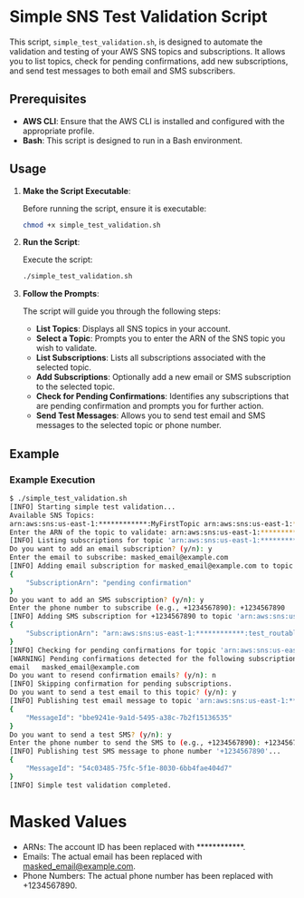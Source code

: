 # Simple SNS Test Validation Script

This script, `simple_test_validation.sh`, is designed to automate the validation and testing of your AWS SNS topics and subscriptions. It allows you to list topics, check for pending confirmations, add new subscriptions, and send test messages to both email and SMS subscribers.

## Prerequisites

- **AWS CLI**: Ensure that the AWS CLI is installed and configured with the appropriate profile.
- **Bash**: This script is designed to run in a Bash environment.

## Usage

1. **Make the Script Executable**:

    Before running the script, ensure it is executable:

    ```bash
    chmod +x simple_test_validation.sh
    ```

2. **Run the Script**:

    Execute the script:

    ```bash
    ./simple_test_validation.sh
    ```

3. **Follow the Prompts**:

    The script will guide you through the following steps:

    - **List Topics**: Displays all SNS topics in your account.
    - **Select a Topic**: Prompts you to enter the ARN of the SNS topic you wish to validate.
    - **List Subscriptions**: Lists all subscriptions associated with the selected topic.
    - **Add Subscriptions**: Optionally add a new email or SMS subscription to the selected topic.
    - **Check for Pending Confirmations**: Identifies any subscriptions that are pending confirmation and prompts you for further action.
    - **Send Test Messages**: Allows you to send test email and SMS messages to the selected topic or phone number.

## Example

### Example Execution

```bash
$ ./simple_test_validation.sh
[INFO] Starting simple test validation...
Available SNS Topics:
arn:aws:sns:us-east-1:************:MyFirstTopic	arn:aws:sns:us-east-1:************:user	arn:aws:sns:us-east-1:************:cloudruple-wp-dev-notification-topic	arn:aws:sns:us-east-1:************:cpptopic	arn:aws:sns:us-east-1:************:email_topic1	arn:aws:sns:us-east-1:************:test_routable_email_topic1	arn:aws:sns:us-east-1:************:test_routable_sns_topic1
Enter the ARN of the topic to validate: arn:aws:sns:us-east-1:************:test_routable_email_topic1
[INFO] Listing subscriptions for topic 'arn:aws:sns:us-east-1:************:test_routable_email_topic1'...
Do you want to add an email subscription? (y/n): y
Enter the email to subscribe: masked_email@example.com
[INFO] Adding email subscription for masked_email@example.com to topic 'arn:aws:sns:us-east-1:************:test_routable_email_topic1'...
{
    "SubscriptionArn": "pending confirmation"
}
Do you want to add an SMS subscription? (y/n): y
Enter the phone number to subscribe (e.g., +1234567890): +1234567890
[INFO] Adding SMS subscription for +1234567890 to topic 'arn:aws:sns:us-east-1:************:test_routable_email_topic1'...
{
    "SubscriptionArn": "arn:aws:sns:us-east-1:************:test_routable_email_topic1:c1f5fa3e-fcc1-4662-8bc9-942f91cb09b4"
}
[INFO] Checking for pending confirmations for topic 'arn:aws:sns:us-east-1:************:test_routable_email_topic1'...
[WARNING] Pending confirmations detected for the following subscriptions:
email	masked_email@example.com
Do you want to resend confirmation emails? (y/n): n
[INFO] Skipping confirmation for pending subscriptions.
Do you want to send a test email to this topic? (y/n): y
[INFO] Publishing test email message to topic 'arn:aws:sns:us-east-1:************:test_routable_email_topic1'...
{
    "MessageId": "bbe9241e-9a1d-5495-a38c-7b2f15136535"
}
Do you want to send a test SMS? (y/n): y
Enter the phone number to send the SMS to (e.g., +1234567890): +1234567890
[INFO] Publishing test SMS message to phone number '+1234567890'...
{
    "MessageId": "54c03485-75fc-5f1e-8030-6bb4fae404d7"
}
[INFO] Simple test validation completed.
```

# Masked Values

- ARNs: The account ID has been replaced with ************.
- Emails: The actual email has been replaced with masked_email@example.com.
- Phone Numbers: The actual phone number has been replaced with +1234567890.



